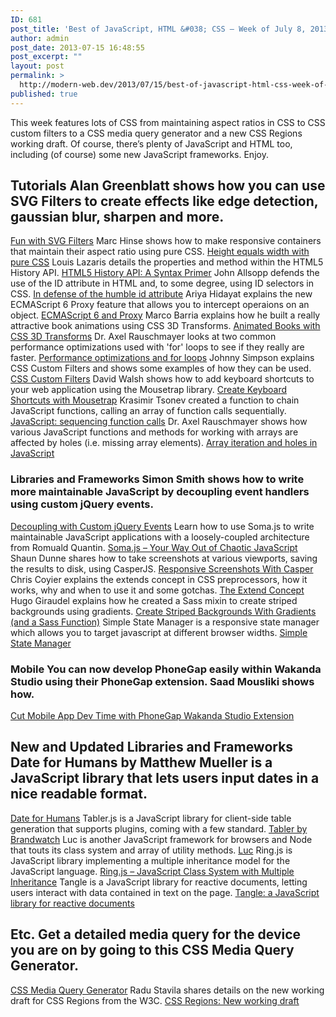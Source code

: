 ```yaml
---
ID: 681
post_title: 'Best of JavaScript, HTML &#038; CSS – Week of July 8, 2013'
author: admin
post_date: 2013-07-15 16:48:55
post_excerpt: ""
layout: post
permalink: >
  http://modern-web.dev/2013/07/15/best-of-javascript-html-css-week-of-july-8-2013/
published: true
---
```

This week features lots of CSS from maintaining aspect ratios in CSS to CSS custom filters to a CSS media query generator and a new CSS Regions working draft. Of course, there’s plenty of JavaScript and HTML too, including (of course) some new JavaScript frameworks. Enjoy. 
## Tutorials Alan Greenblatt shows how you can use SVG Filters to create effects like edge detection, gaussian blur, sharpen and more. 

[Fun with SVG Filters][1] Marc Hinse shows how to make responsive containers that maintain their aspect ratio using pure CSS. [Height equals width with pure CSS][2] Louis Lazaris details the properties and method within the HTML5 History API. [HTML5 History API: A Syntax Primer][3] John Allsopp defends the use of the ID attribute in HTML and, to some degree, using ID selectors in CSS. [In defense of the humble id attribute][4] Ariya Hidayat explains the new ECMAScript 6 Proxy feature that allows you to intercept operaions on an object. [ECMAScript 6 and Proxy][5] Marco Barria explains how he built a really attractive book animations using CSS 3D Transforms. [Animated Books with CSS 3D Transforms][6] Dr. Axel Rauschmayer looks at two common performance optimizations used with 'for' loops to see if they really are faster. [Performance optimizations and for loops][7] Johnny Simpson explains CSS Custom Filters and shows some examples of how they can be used. [CSS Custom Filters][8] David Walsh shows how to add keyboard shortcuts to your web application using the Mousetrap library. [Create Keyboard Shortcuts with Mousetrap][9] Krasimir Tsonev created a function to chain JavaScript functions, calling an array of function calls sequentially. [JavaScript: sequencing function calls][10] Dr. Axel Rauschmayer shows how various JavaScript functions and methods for working with arrays are affected by holes (i.e. missing array elements). [Array iteration and holes in JavaScript][11] 
### Libraries and Frameworks Simon Smith shows how to write more maintainable JavaScript by decoupling event handlers using custom jQuery events. 

[Decoupling with Custom jQuery Events][12] Learn how to use Soma.js to write maintainable JavaScript applications with a loosely-coupled architecture from Romuald Quantin. [Soma.js – Your Way Out of Chaotic JavaScript][13] Shaun Dunne shares how to take screenshots at various viewports, saving the results to disk, using CasperJS. [Responsive Screenshots With Casper][14] Chris Coyier explains the extends concept in CSS preprocessors, how it works, why and when to use it and some gotchas. [The Extend Concept][15] Hugo Giraudel explains how he created a Sass mixin to create striped backgrounds using gradients. [Create Striped Backgrounds With Gradients (and a Sass Function)][16] Simple State Manager is a responsive state manager which allows you to target javascript at different browser widths. [Simple State Manager][17] 
### Mobile You can now develop PhoneGap easily within Wakanda Studio using their PhoneGap extension. Saad Mousliki shows how. 

[Cut Mobile App Dev Time with PhoneGap Wakanda Studio Extension][18] 
## New and Updated Libraries and Frameworks Date for Humans by Matthew Mueller is a JavaScript library that lets users input dates in a nice readable format. 

[Date for Humans][19] Tabler.js is a JavaScript library for client-side table generation that supports plugins, coming with a few standard. [Tabler by Brandwatch][20] Luc is another JavaScript framework for browsers and Node that touts its class system and array of utility methods. [Luc][21] Ring.js is JavaScript library implementing a multiple inheritance model for the JavaScript language. [Ring.js – JavaScript Class System with Multiple Inheritance][22] Tangle is a JavaScript library for reactive documents, letting users interact with data contained in text on the page. [Tangle: a JavaScript library for reactive documents][23] 
## Etc. Get a detailed media query for the device you are on by going to this CSS Media Query Generator. 

[CSS Media Query Generator][24] Radu Stavila shares details on the new working draft for CSS Regions from the W3C. [CSS Regions: New working draft][25]

 [1]: http://bit.ly/1bal26f
 [2]: http://bit.ly/1drA44l
 [3]: http://bit.ly/18RSPQK
 [4]: http://bit.ly/12rUCIg
 [5]: http://bit.ly/12wcI7o
 [6]: http://bit.ly/132uljG
 [7]: http://bit.ly/15jTxRc
 [8]: http://bit.ly/12r2iWH
 [9]: http://bit.ly/15wepqH
 [10]: http://krasimirtsonev.com/blog/article/JavaScript-sequencing-function-calls-parallel-functional-chain
 [11]: http://bit.ly/1d9YlLX
 [12]: http://bit.ly/13dmEqK
 [13]: http://bit.ly/18Y65Dt
 [14]: http://bit.ly/15jUCbS
 [15]: http://bit.ly/188BfbU
 [16]: http://bit.ly/12r2y88
 [17]: https://github.com/jonathan-fielding/SimpleStateManager
 [18]: http://bit.ly/1drZf6O
 [19]: http://bit.ly/138A2wg
 [20]: http://bit.ly/15rgguC
 [21]: http://bit.ly/1duXhCx
 [22]: http://bit.ly/138ltc6
 [23]: http://bit.ly/157IFG7
 [24]: http://bit.ly/1drz8wG
 [25]: http://blogs.adobe.com/webplatform/2013/07/15/css-regions-new-working-draft/